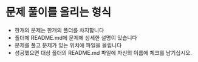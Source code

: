# 문제 풀이를 올리는 형식

* 한개의 문제는 한개의 폴더를 차지합니다
* 폴더에 README.md에 문제에 상세한 설명이 있습니다
* 문제를 풀고 문제가 있는 위치에 파일을 올립니다
* 성공했으면 대상 폴더의 README.md 파일에 자신의 이름에 체크를 남기십시오.
